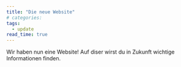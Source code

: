 ```yaml
---
title: "Die neue Website"
# categories:
tags:
  - update
read_time: true
---
```


Wir haben nun eine Website!
Auf diser wirst du in Zukunft wichtige Informationen finden.